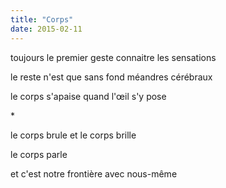 ```yaml
---
title: "Corps"
date: 2015-02-11
---
```


toujours le premier geste
connaitre les sensations

le reste n'est que sans fond
méandres cérébraux

le corps s'apaise
quand l'œil s'y pose

\*

le corps brule
et le corps brille

le corps parle

et c'est notre frontière avec nous-même
